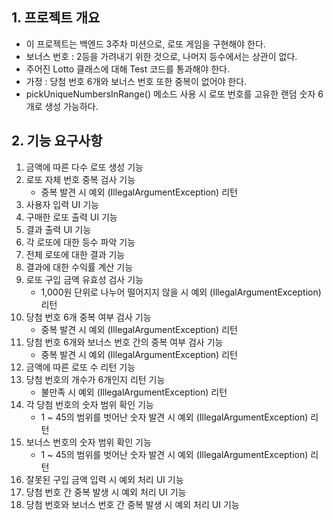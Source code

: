 ## 1. 프로젝트 개요
- 이 프로젝트는 백엔드 3주차 미션으로, 로또 게임을 구현해야 한다.
- 보너스 번호 : 2등을 가려내기 위한 것으로, 나머지 등수에서는 상관이 없다.
- 주어진 Lotto 클래스에 대해 Test 코드를 통과해야 한다.
- 가정 : 당첨 번호 6개와 보너스 번호 또한 중복이 없어야 한다.
- pickUniqueNumbersInRange() 메소드 사용 시 로또 번호를 고유한 랜덤 숫자 6개로 생성 가능하다.

## 2. 기능 요구사항
1. 금액에 따른 다수 로또 생성 기능
2. 로또 자체 번호 중복 검사 기능
   - 중복 발견 시 예외 (IllegalArgumentException) 리턴
3. 사용자 입력 UI 기능
4. 구매한 로또 출력 UI 기능
5. 결과 출력 UI 기능
6. 각 로또에 대한 등수 파악 기능
7. 전체 로또에 대한 결과 기능
8. 결과에 대한 수익률 계산 기능
9. 로또 구입 금액 유효성 검사 기능
    - 1,000원 단위로 나누어 떨어지지 않을 시 예외 (IllegalArgumentException) 리턴
10. 당첨 번호 6개 중복 여부 검사 기능
    - 중복 발견 시 예외 (IllegalArgumentException) 리턴
11. 당첨 번호 6개와 보너스 번호 간의 중복 여부 검사 기능
    - 중복 발견 시 예외 (IllegalArgumentException) 리턴
12. 금액에 따른 로또 수 리턴 기능
13. 당첨 번호의 개수가 6개인지 리턴 기능
    - 불만족 시 예외 (IllegalArgumentException) 리턴
14. 각 당첨 번호의 숫자 범위 확인 기능
    - 1 ~ 45의 범위를 벗어난 숫자 발견 시 예외 (IllegalArgumentException) 리턴
15. 보너스 번호의 숫자 범위 확인 기능
    - 1 ~ 45의 범위를 벗어난 숫자 발견 시 예외 (IllegalArgumentException) 리턴
16. 잘못된 구입 금액 입력 시 예외 처리 UI 기능
17. 당첨 번호 간 중복 발생 시 예외 처리 UI 기능
18. 당첨 번호와 보너스 번호 간 중복 발생 시 예외 처리 UI 기능